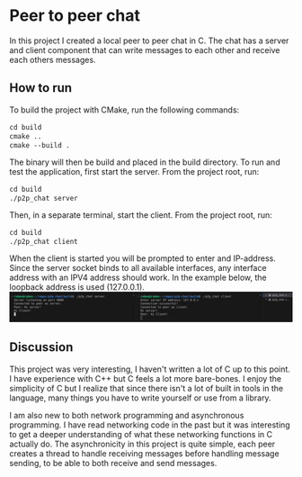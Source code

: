 # Peer to peer chat
In this project I created a local peer to peer chat in C. The chat has a server and client component that can write messages to each other and receive each others messages.
## How to run
To build the project with CMake, run the following commands:
```
cd build
cmake ..
cmake --build .
```

The binary will then be build and placed in the build directory. To run and test the application, first start the server. From the project root, run:
```
cd build
./p2p_chat server
```

Then, in a separate terminal, start the client. From the project root, run:
```
cd build
./p2p_chat client
```

When the client is started you will be prompted to enter and IP-address. Since the server socket binds to all available interfaces, any interface address with an IPV4 address should work. In the example below, the loopback address is used (127.0.0.1).
![Example](img/img.png)

## Discussion
This project was very interesting, I haven't written a lot of C up to this point. I have experience with C++ but C feels a lot more bare-bones. I enjoy the simplicity of C but I realize that since there isn't a lot of built in tools in the language, many things you have to write yourself or use from a library.

I am also new to both network programming and asynchronous programming. I have read networking code in the past but it was interesting to get a deeper understanding of what these networking functions in C actually do. The asynchronicity in this project is quite simple, each peer creates a thread to handle receiving messages before handling message sending, to be able to both receive and send messages.